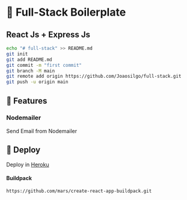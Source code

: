 # 🧱 Full-Stack Boilerplate

## React Js + Express Js

````bash
echo "# full-stack" >> README.md
git init
git add README.md
git commit -m "first commit"
git branch -M main
git remote add origin https://github.com/Joaosilgo/full-stack.git
git push -u origin main


````

## 🎯 Features

### Nodemailer

Send Email from Nodemailer

## 🚀 Deploy

Deploy in [Heroku](https://github.com/mars/create-react-app-buildpack.git)

#### Buildpack

````
https://github.com/mars/create-react-app-buildpack.git
````

